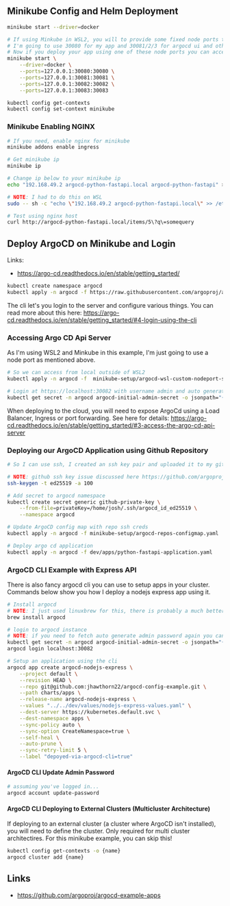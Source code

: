 ## Minikube Config and Helm Deployment
```bash
minikube start --driver=docker

# If using Minkube in WSL2, you will to provide some fixed node ports to access from local
# I'm going to use 30080 for my app and 30081/2/3 for argocd ui and other things!
# Now if you deploy your app using one of these node ports you can access from local :)
minikube start \
    --driver=docker \
    --ports=127.0.0.1:30080:30080 \
    --ports=127.0.0.1:30081:30081 \
    --ports=127.0.0.1:30082:30082 \
    --ports=127.0.0.1:30083:30083

kubectl config get-contexts
kubectl config set-context minikube
```



### Minikube Enabling NGINX
```bash
# If you need, enable nginx for minikube
minikube addons enable ingress

# Get minikube ip
minikube ip

# Change ip below to your minikube ip
echo "192.168.49.2 argocd-python-fastapi.local argocd-python-fastapi" >> /etc/hosts

# NOTE: I had to do this on WSL
sudo -- sh -c "echo \"192.168.49.2 argocd-python-fastapi.local\" >> /etc/hosts"

# Test using nginx host
curl http://argocd-python-fastapi.local/items/5\?q\=somequery
```


## Deploy ArgoCD on Minikube and Login

Links: 
- https://argo-cd.readthedocs.io/en/stable/getting_started/

```bash
kubectl create namespace argocd
kubectl apply -n argocd -f https://raw.githubusercontent.com/argoproj/argo-cd/stable/manifests/install.yaml
```

The cli let's you login to the server and configure various things. You can read more about this here: https://argo-cd.readthedocs.io/en/stable/getting_started/#4-login-using-the-cli



### Accessing Argo CD Api Server

As I'm using WSL2 and Minkube in this example, I'm just going to use a node port as mentioned above.
```bash
# So we can access from local outside of WSL2
kubectl apply -n argocd -f  minikube-setup/argocd-wsl-custom-nodeport-svc.yaml

# Login at https://localhost:30082 with username admin and auto generated secret which you can get running:
kubectl get secret -n argocd argocd-initial-admin-secret -o jsonpath="{.data.password}" | base64 -d; echo
```

When deploying to the cloud, you will need to expose ArgoCd using a Load Balancer, Ingress or port forwarding. See here for details: https://argo-cd.readthedocs.io/en/stable/getting_started/#3-access-the-argo-cd-api-server



### Deploying our ArgoCD Application using Github Repository

```bash
# So I can use ssh, I created an ssh key pair and uploaded it to my github account. I created a k8s secret so we can reference this in our argocd application manifest when defining repositories

# NOTE: github ssh key issue discussed here https://github.com/argoproj/argo-cd/issues/7600
ssh-keygen -t ed25519 -a 100

# Add secret to argocd namespace
kubectl create secret generic github-private-key \
    --from-file=privateKey=/home/josh/.ssh/argocd_id_ed25519 \
    --namespace argocd

# Update ArgoCD config map with repo ssh creds
kubectl apply -n argocd -f minikube-setup/argocd-repos-configmap.yaml

# Deploy argo cd application
kubectl apply -n argocd -f dev/apps/python-fastapi-application.yaml
```


### ArgoCD CLI Example with Express API
There is also fancy argocd cli you can use to setup apps in your cluster. Commands below show you how I deploy a nodejs express app using it.

```bash
# Install argocd
# NOTE: I just used linuxbrew for this, there is probably a much better way to install this on WSL2 Ubuntu, I was just being lazy!
brew install argocd

# login to argocd instance
# NOTE: if you need to fetch auto generate admin password again you can  run this
kubectl get secret -n argocd argocd-initial-admin-secret -o jsonpath="{.data.password}" | base64 -d; echo
argocd login localhost:30082

# Setup an application using the cli
argocd app create argocd-nodejs-express \
    --project default \
    --revision HEAD \
    --repo git@github.com:jhawthorn22/argocd-config-example.git \
    --path charts/apps \
    --release-name argocd-nodejs-express \
    --values "../../dev/values/nodejs-express-values.yaml" \
    --dest-server https://kubernetes.default.svc \
    --dest-namespace apps \
    --sync-policy auto \
    --sync-option CreateNamespace=true \
    --self-heal \
    --auto-prune \
    --sync-retry-limit 5 \
    --label "depoyed-via-argocd-cli=true"

```



#### ArgoCD CLI Update Admin Password
```bash
# assuming you've logged in...
argocd account update-password
```



#### ArgoCD CLI Deploying to External Clusters (Multicluster Architecture)
If deploying to an external cluster (a cluster where ArgoCD isn't installed), you will need to define the cluster. Only required for multi cluster architectires. For this minikube example, you can skip this!
```bash
kubectl config get-contexts -o {name}
argocd cluster add {name}
```



## Links
- https://github.com/argoproj/argocd-example-apps